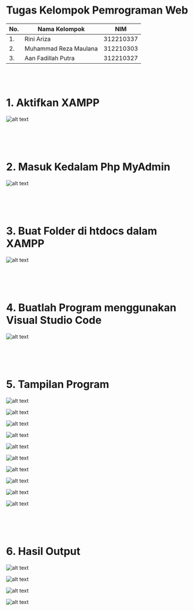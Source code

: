 # Tugas Kelompok Pemrograman Web


| No.| Nama Kelompok |       NIM                           |
|----|------------|----------------------------------------|
| 1. | Rini Ariza | 312210337               |
| 2. | Muhammad Reza Maulana       |  312210303   |
| 3. | Aan Fadillah Putra  | 312210327 |

<br><br>

# 1. Aktifkan XAMPP

![alt text](https://github.com/rniarzz/pemrograman-web-1/blob/main/Images/1.png?raw=true)

<br><br><br>

# 2. Masuk Kedalam Php MyAdmin

![alt text](https://github.com/rniarzz/pemrograman-web-1/blob/main/Images/2.png?raw=true)

<br><br><br>

# 3. Buat Folder di htdocs dalam XAMPP 

![alt text](https://github.com/rniarzz/pemrograman-web-1/blob/main/Images/3.png?raw=true)

<br><br><br>

# 4. Buatlah Program menggunakan Visual Studio Code 

![alt text](https://github.com/rniarzz/pemrograman-web-1/blob/main/Images/4.png?raw=true)

<br><br><br>

# 5. Tampilan Program

![alt text](https://github.com/rniarzz/pemrograman-web-1/blob/main/Images/4.png?raw=true)

![alt text](https://github.com/rniarzz/pemrograman-web-1/blob/main/Images/5.png?raw=true)

![alt text](https://github.com/rniarzz/pemrograman-web-1/blob/main/Images/6.png?raw=true)

![alt text](https://github.com/rniarzz/pemrograman-web-1/blob/main/Images/7.png?raw=true)

![alt text](https://github.com/rniarzz/pemrograman-web-1/blob/main/Images/8.png?raw=true)

![alt text](https://github.com/rniarzz/pemrograman-web-1/blob/main/Images/9.png?raw=true)

![alt text](https://github.com/rniarzz/pemrograman-web-1/blob/main/Images/10.png?raw=true)

![alt text](https://github.com/rniarzz/pemrograman-web-1/blob/main/Images/11.png?raw=true)

![alt text](https://github.com/rniarzz/pemrograman-web-1/blob/main/Images/12.png?raw=true)

![alt text](https://github.com/rniarzz/pemrograman-web-1/blob/main/Images/13.png?raw=true)

<br><br><br>

# 6. Hasil Output

![alt text](https://github.com/rniarzz/pemrograman-web-1/blob/main/Images/14.png?raw=true)

![alt text](https://github.com/rniarzz/pemrograman-web-1/blob/main/Images/15.png?raw=true)

![alt text](https://github.com/rniarzz/pemrograman-web-1/blob/main/Images/16.png?raw=true)

![alt text](https://github.com/rniarzz/pemrograman-web-1/blob/main/Images/17.png?raw=true)
